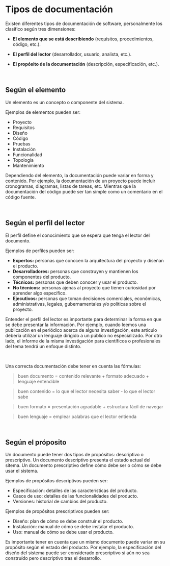 # Tipos de documentación

Existen diferentes tipos de documentación de software, personalmente los clasifico según tres dimensiones:

- **El elemento que se está describiendo** (requisitos, procedimientos, código, etc.).

- **El perfil del lector** (desarrollador, usuario, analista, etc.).

- **El propósito de la documentación** (descripción, especificación, etc.).

<br />

## Según el elemento

Un elemento es un concepto o componente del sistema.

Ejemplos de elementos pueden ser:

- Proyecto
- Requisitos
- Diseño
- Código
- Pruebas
- Instalación
- Funcionalidad
- Topología
- Mantenimiento

Dependiendo del elemento, la documentación puede variar en forma y contenido. Por ejemplo, la documentación de un proyecto puede incluir cronogramas, diagramas, listas de tareas, etc. Mientras que la documentación del código puede ser tan simple como un comentario en el código fuente.

<br />

## Según el perfil del lector

El perfil define el conocimiento que se espera que tenga el lector del documento.

Ejemplos de perfiles pueden ser:

- **Expertos:** personas que conocen la arquitectura del proyecto y diseñan el producto.
- **Desarrolladores:** personas que construyen y mantienen los componentes del producto.
- **Técnicos:** personas que deben conocer y usar el producto.
- **No técnicos:** personas ajenas al proyecto que tienen curiosidad por aprender algo específico.
- **Ejecutivos:** personas que toman decisiones comerciales, económicas, administrativas, legales, gubernamentales y/o políticas sobre el proyecto.

Entender el perfil del lector es importante para determinar la forma en que se debe presentar la información. Por ejemplo, cuando leemos una publicación en el periódico acerca de alguna investigación, este artículo debería utilizar un lenguaje dirigido a un público no especializado. Por otro lado, el informe de la misma investigación para científicos o profesionales del tema tendrá un enfoque distinto.

<br>

Una correcta documentación debe tener en cuenta las fórmulas:

> buen documento = contenido relevante + formato adecuado + lenguaje entendible

> buen contenido = lo que el lector necesita saber - lo que el lector sabe

> buen formato = presentación agradable + estructura fácil de navegar

> buen lenguaje = emplear palabras que el lector entienda

<br />

## Según el próposito

Un documento puede tener dos tipos de propósitos: descriptivo o prescriptivo. Un documento descriptivo presenta el estado actual del sitema. Un documento prescriptivo define cómo debe ser o cómo se debe usar el sistema.

Ejemplos de propósitos descriptivos pueden ser:

- Especificación: detalles de las características del producto.
- Casos de uso: detalles de las funcionalidades del producto.
- Versiones: historial de cambios del producto.

Ejemplos de propósitos prescriptivos pueden ser:

- Diseño: plan de cómo se debe construir el producto.
- Instalación: manual de cómo se debe instalar el producto.
- Uso: manual de cómo se debe usar el producto.

Es importante tener en cuenta que un mismo documento puede variar en su propósito según el estado del producto. Por ejemplo, la especificación del diseño del sistema puede ser considerado prescriptivo si aún no sea construído pero descriptivo tras el desarrollo.
